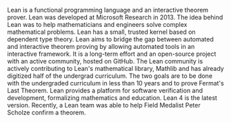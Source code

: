 Lean is a functional programming language and an interactive theorem prover.
Lean was developed at Microsoft Research in 2013. The idea behind Lean was to help mathematicians and engineers solve complex mathematical problems. Lean has a small, trusted kernel based on dependent type theory. Lean aims to bridge the gap between automated and interactive theorem proving by allowing automated tools in an interactive framework. It is a long-term effort and an open-source project with an active community, hosted on GitHub. The Lean community is actively contributing to Lean's mathematical library, Mathlib and has already digitized half of the undergrad curriculum. The two goals are to be done with the undergraded curriculum in less than 10 years and to prove Fermat's Last Theorem. Lean provides a platform for software verification and development, formalizing mathematics and education. Lean 4 is the latest version.
Recently, a Lean team was able to help Field Medalist Peter Scholze confirm a theorem.